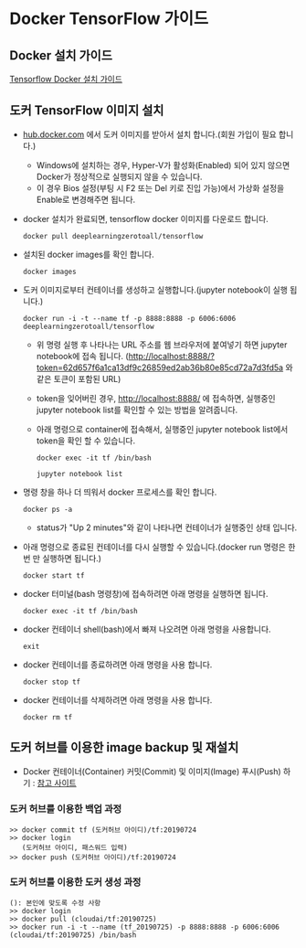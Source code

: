 # Docker TensorFlow 가이드

## Docker 설치 가이드

[Tensorflow Docker 설치 가이드](https://github.com/deeplearningzerotoall/TensorFlow/blob/master/docker_user_guide.md)

## 도커 TensorFlow 이미지 설치

- [hub.docker.com](http://hub.docker.com) 에서 도커 이미지를 받아서 설치 합니다.(회원 가입이 필요 합니다.)

  - Windows에 설치하는 경우, Hyper-V가 활성화(Enabled) 되어 있지 않으면 Docker가 정상적으로 실행되지 않을 수 있습니다.
  - 이 경우 Bios 설정(부팅 시 F2 또는 Del 키로 진입 가능)에서 가상화 설정을 Enable로 변경해주면 됩니다.

- docker 설치가 완료되면, tensorflow docker 이미지를 다운로드 합니다.

    `docker pull deeplearningzerotoall/tensorflow`

- 설치된 docker images를 확인 합니다.

    `docker images`

- 도커 이미지로부터 컨테이너를 생성하고 실행합니다.(jupyter notebook이 실행 됩니다.)

    `docker run -i -t --name tf -p 8888:8888 -p 6006:6006 deeplearningzerotoall/tensorflow`

  - 위 명령 실행 후 나타나는 URL 주소를 웹 브라우저에 붙여넣기 하면 jupyter notebook에 접속 됩니다.
      (<http://localhost:8888/?token=62d657f6a1ca13df9c26859ed2ab36b80e85cd72a7d3fd5a> 와 같은 토큰이 포함된 URL)
  - token을 잊어버린 경우, <http://localhost:8888/> 에 접속하면, 실행중인 jupyter notebook list를 확인할 수 있는 방법을 알려줍니다.
  - 아래 명령으로 container에 접속해서, 실행중인 jupyter notebook list에서 token을 확인 할 수 있습니다.

      `docker exec -it tf /bin/bash`

      `jupyter notebook list`

- 명령 창을 하나 더 띄워서 docker 프로세스를 확인 합니다.

    `docker ps -a`

  - status가 "Up 2 minutes"와 같이 나타나면 컨테이너가 실행중인 상태 입니다.

- 아래 명령으로 종료된 컨테이너를 다시 실행할 수 있습니다.(docker run 명령은 한번 만 실행하면 됩니다.)

    `docker start tf`

- docker 터미널(bash 명령창)에 접속하려면 아래 명령을 실행하면 됩니다.

    `docker exec -it tf /bin/bash`

- docker 컨테이너 shell(bash)에서 빠져 나오려면 아래 명령을 사용합니다.

    `exit`

- docker 컨테이너를 종료하려면 아래 명령을 사용 합니다.

    `docker stop tf`

- docker 컨테이너를 삭제하려면 아래 명령을 사용 합니다.

    `docker rm tf`

## 도커 허브를 이용한 image backup 및 재설치

- Docker 컨테이너(Container) 커밋(Commit) 및 이미지(Image) 푸시(Push) 하기 : [참고 사이트](https://nicewoong.github.io/development/2018/03/06/docker-commit-container/)

### 도커 허브를 이용한 백업 과정

    >> docker commit tf (도커허브 아이디)/tf:20190724
    >> docker login
       (도커허브 아이디, 패스워드 입력)
    >> docker push (도커허브 아이디)/tf:20190724

### 도커 허브를 이용한 도커 생성 과정

    (): 본인에 맞도록 수정 사항 
    >> docker login
    >> docker pull (cloudai/tf:20190725)
    >> docker run -i -t --name (tf_20190725) -p 8888:8888 -p 6006:6006 (cloudai/tf:20190725) /bin/bash
